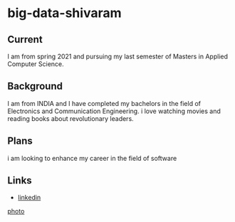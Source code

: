 # big-data-shivaram

## Current

I am from spring 2021 and pursuing my last semester of Masters in Applied Computer Science.

## Background

I am from INDIA and I have completed my bachelors in the field of Electronics and Communication Engineering. i love watching movies and reading books about revolutionary leaders.

## Plans

i am looking to enhance my career in the field of software

## Links

- [linkedin](https://www.linkedin.com/in/shivaram-kothapally-a813aa179/)

[photo](https://media-exp1.licdn.com/dms/image/D4E35AQG5E8ggryvtPQ/profile-framedphoto-shrink_400_400/0/1641860228836?e=1642708800&v=beta&t=VGItlbEtVEUwHmYWO9wdgrO57rAqE3_WWN9AMwNQLlQ)




